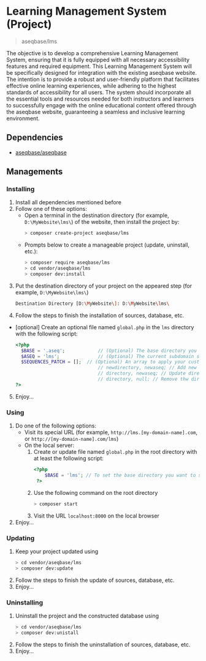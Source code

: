 # Learning Management System (Project)
> aseqbase/lms

The objective is to develop a comprehensive Learning Management System, ensuring that it is fully equipped with all necessary accessibility features and required equipment. This Learning Management System will be specifically designed for integration with the existing aseqbase website. The intention is to provide a robust and user-friendly platform that facilitates effective online learning experiences, while adhering to the highest standards of accessibility for all users. The system should incorporate all the essential tools and resources needed for both instructors and learners to successfully engage with the online educational content offered through the aseqbase website, guaranteeing a seamless and inclusive learning environment.

## Dependencies
* <a href="http://github.com//aseqbase/aseqbase">aseqbase/aseqbase</a>
<h2>Managements</h2>
<h3>Installing</h3>

  1. Install all dependencies mentioned before
  2. Follow one of these options:
		* Open a terminal in the destination directory (for example, `D:\MyWebsite\lms\`) of the website, then install the project by:
			``` bash
			> composer create-project aseqbase/lms
			```
		* Prompts below to create a manageable project (update, uninstall, etc.):
			``` bash
			> composer require aseqbase/lms
			> cd vendor/aseqbase/lms
			> composer dev:install
			```
  3. Put the destination directory of your project on the appeared step (for example, `D:\MyWebsite\lms\`)
		``` bash
		Destination Directory [D:\MyWebsite\]: D:\MyWebsite\lms\
		```
  4. Follow the steps to finish the installation of sources, database, etc.
  * [optional] Create an optional file named `global.php` in the `lms` directory with the following script:
	  ``` php
	  <?php
		$BASE = '.aseq'; 			// (Optional) The base directory you want to inherit all properties except what you changed
		$ASEQ = 'lms'; 				// (Optional) The current subdomain sequence, or leave null if this file is in the root directory
		$SEQUENCES_PATCH = [];	// (Optional) An array to apply your custom changes in \_::$Sequences
									// newdirectory, newaseq; // Add new directory to the \_::$Sequences
									// directory, newaseq; // Update directory in the \_::$Sequences
									// directory, null; // Remove thw directory from the \_::$Sequences
	  ?>
	  ```
  5. Enjoy...
<h3>Using</h3>

  1. Do one of the following options:
	  	* Visit its special URL (for example, `http://lms.[my-domain-name].com`, or `http://[my-domain-name].com/lms`)
		* On the local server:
			1. Create or update file named `global.php` in the root directory with at least the following script:
	  			``` php
	  			<?php
					$BASE = 'lms'; // To set the base directory you want to see at the root of `localhost`
	 			 ?>
	  			```
			2. Use the following command on the root directory
				``` bash
				> composer start
		  		```
		  	3. Visit the URL `localhost:8000` on the local browser
  2. Enjoy...

<h3>Updating</h3>

  1. Keep your project updated using
		``` bash
  		> cd vendor/aseqbase/lms
		> composer dev:update
		```
  2. Follow the steps to finish the update of sources, database, etc.
  3. Enjoy...

<h3>Uninstalling</h3>

  1. Uninstall the project and the constructed database using
		``` bash
  		> cd vendor/aseqbase/lms
		> composer dev:unistall
		```
  2. Follow the steps to finish the uninstallation of sources, database, etc.
  3. Enjoy...